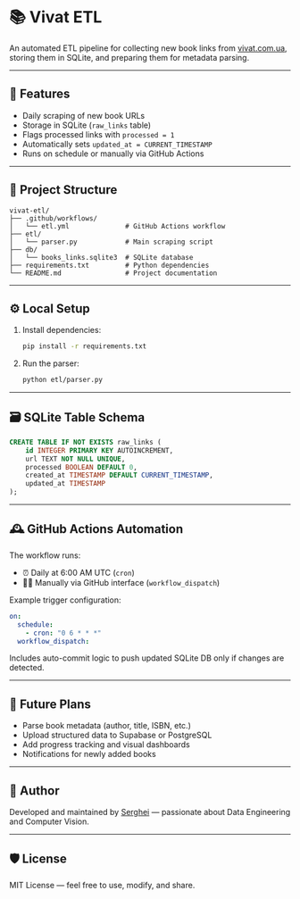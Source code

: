 # 📚 Vivat ETL

An automated ETL pipeline for collecting new book links from [vivat.com.ua](https://vivat.com.ua), storing them in SQLite, and preparing them for metadata parsing.

---

## 🚀 Features

- Daily scraping of new book URLs
- Storage in SQLite (`raw_links` table)
- Flags processed links with `processed = 1`
- Automatically sets `updated_at = CURRENT_TIMESTAMP`
- Runs on schedule or manually via GitHub Actions

---

## 🧱 Project Structure

```
vivat-etl/
├── .github/workflows/
│   └── etl.yml              # GitHub Actions workflow
├── etl/
│   └── parser.py            # Main scraping script
├── db/
│   └── books_links.sqlite3  # SQLite database
├── requirements.txt         # Python dependencies
└── README.md                # Project documentation
```

---

## ⚙️ Local Setup

1. Install dependencies:
   ```bash
   pip install -r requirements.txt
   ```

2. Run the parser:
   ```bash
   python etl/parser.py
   ```

---

## 🗃️ SQLite Table Schema

```sql
CREATE TABLE IF NOT EXISTS raw_links (
    id INTEGER PRIMARY KEY AUTOINCREMENT,
    url TEXT NOT NULL UNIQUE,
    processed BOOLEAN DEFAULT 0,
    created_at TIMESTAMP DEFAULT CURRENT_TIMESTAMP,
    updated_at TIMESTAMP
);
```

---

## 🕰️ GitHub Actions Automation

The workflow runs:

- ⏰ Daily at 6:00 AM UTC (`cron`)
- 🧑‍💻 Manually via GitHub interface (`workflow_dispatch`)

Example trigger configuration:

```yaml
on:
  schedule:
    - cron: "0 6 * * *"
  workflow_dispatch:
```

Includes auto-commit logic to push updated SQLite DB only if changes are detected.

---

## 📌 Future Plans

- Parse book metadata (author, title, ISBN, etc.)
- Upload structured data to Supabase or PostgreSQL
- Add progress tracking and visual dashboards
- Notifications for newly added books

---

## 👤 Author

Developed and maintained by [Serghei](https://github.com/Revo69) — passionate about Data Engineering and Computer Vision.

---

## 🛡️ License

MIT License — feel free to use, modify, and share.

